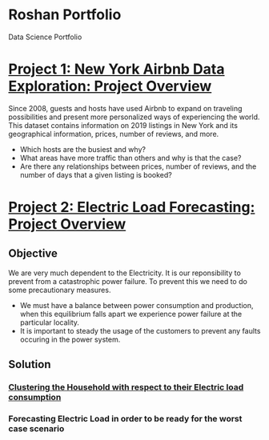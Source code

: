 # Roshan Portfolio
Data Science Portfolio

# [Project 1: New York Airbnb Data Exploration: Project Overview](https://github.com/Rosh-R/New-York-Airbnb-Data-Exploration/tree/main)

Since 2008, guests and hosts have used Airbnb to expand on traveling possibilities and present more personalized ways of experiencing the world. This dataset contains information on 2019 listings in New York and its geographical information, prices, number of reviews, and more.

* Which hosts are the busiest and why?
* What areas have more traffic than others and why is that the case?
* Are there any relationships between prices, number of reviews, and the number of days that a given listing is booked?

# [Project 2: Electric Load Forecasting: Project Overview](https://github.com/Rosh-R/Electric-Load-Forecasting)

## Objective

We are very much dependent to the Electricity. It is our reponsibility to prevent from a catastrophic power failure. To prevent this we need to do some precautionary measures.
* We must have a balance between power consumption and production, when this equilibrium falls apart we experience power failure at the particular locality.
* It is important to steady the usage of the customers to prevent any faults occuring in the power system.

## Solution

### [Clustering the Household with respect to their Electric load consumption](https://github.com/Rosh-R/Electric-Load-Forecasting/blob/main/Load%20Forecasting%20Clustering.ipynb)
### Forecasting Electric Load in order to be ready for the worst case scenario
